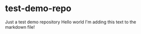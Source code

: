 # test-demo-repo
Just a test demo repository
Hello world I'm adding this text to the markdown file!
